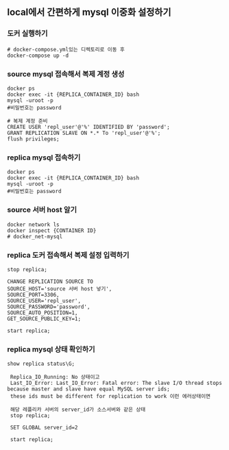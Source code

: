 ## local에서 간편하게 mysql 이중화 설정하기

### 도커 실행하기

```shell
# docker-compose.yml있는 디렉토리로 이동 후
docker-compose up -d
```

### source mysql 접속해서 복제 계정 생성
```shell
docker ps
docker exec -it {REPLICA_CONTAINER_ID} bash
mysql -uroot -p
#비밀번호는 password

# 복제 계정 준비
CREATE USER 'repl_user'@'%' IDENTIFIED BY 'password';
GRANT REPLICATION SLAVE ON *.* To 'repl_user'@'%';
flush privileges;
```

### replica mysql 접속하기
```shell
docker ps
docker exec -it {REPLICA_CONTAINER_ID} bash
mysql -uroot -p
#비밀번호는 password
```

### source 서버 host 알기
```shell
docker network ls
docker inspect {CONTAINER ID}
# docker_net-mysql
```

### replica 도커 접속해서 복제 설정 입력하기
```shell
stop replica;

CHANGE REPLICATION SOURCE TO
SOURCE_HOST='source 서버 host 넣기',
SOURCE_PORT=3306,
SOURCE_USER='repl_user',
SOURCE_PASSWORD='password',
SOURCE_AUTO_POSITION=1,
GET_SOURCE_PUBLIC_KEY=1;

start replica;
```

### replica mysql 상태 확인하기
```
show replica status\G;
```

```shell
 Replica_IO_Running: No 상태이고 
 Last_IO_Error: Last_IO_Error: Fatal error: The slave I/O thread stops because master and slave have equal MySQL server ids; 
 these ids must be different for replication to work 이런 에러상태이면
 
 해당 레플리카 서버의 server_id가 소스서버와 같은 상태
 stop replica;
 
 SET GLOBAL server_id=2
 
 start replica;
```

